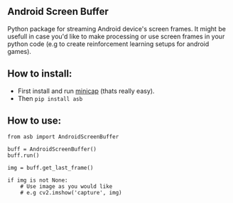 ## Android Screen Buffer

Python package for streaming Android device's screen frames. It might be usefull in case you'd like to make processing or use screen frames in your python code (e.g to create reinforcement learning setups for android games).

## How to install:

 - First install and run [minicap](https://github.com/openstf/minicap) (thats really easy).
 - Then `pip install asb`

## How to use:

    from asb import AndroidScreenBuffer

    buff = AndroidScreenBuffer()
    buff.run()

    img = buff.get_last_frame()

    if img is not None:
        # Use image as you would like
        # e.g cv2.imshow('capture', img)
